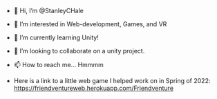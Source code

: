 - 👋 Hi, I’m @StanleyCHale
- 👀 I’m interested in Web-development, Games, and VR
- 🌱 I’m currently learning Unity!
- 💞️ I’m looking to collaborate on a unity project.
- 📫 How to reach me... Hmmmm

- Here is a link to a little web game I helped work on in Spring of 2022: https://friendventureweb.herokuapp.com/Friendventure

<!---
StanleyCHale/StanleyCHale is a ✨ special ✨ repository because its `README.md` (this file) appears on your GitHub profile.
You can click the Preview link to take a look at your changes.
--->
